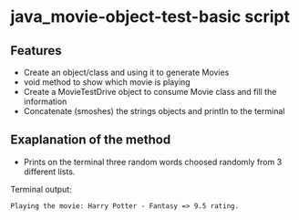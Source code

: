 
# java_movie-object-test-basic script


## Features

- Create an object/class and using it to generate Movies
- void method to show which movie is playing
- Create a MovieTestDrive object to consume Movie class and fill the information
- Concatenate (smoshes) the strings objects and printIn to the terminal



## Exaplanation of the method

- Prints on the terminal three random words choosed randomly from 3 different lists.

Terminal output:

```
Playing the movie: Harry Potter - Fantasy => 9.5 rating.
```

